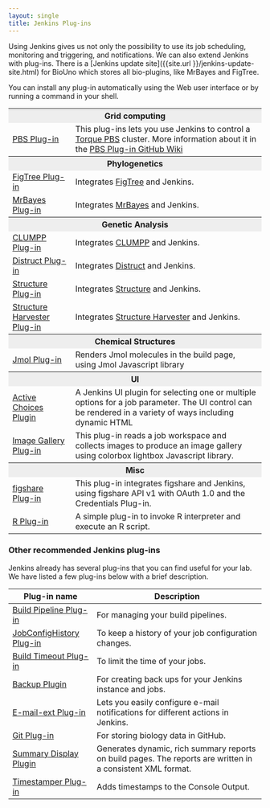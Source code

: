 ```yaml
---
layout: single
title: Jenkins Plug-ins
---
```


Using Jenkins gives us not only the possibility to use its job
scheduling, monitoring and triggering, and notifications. We can also
extend Jenkins with plug-ins. There is a [Jenkins update site]({{site.url }}/jenkins-update-site.html) for BioUno which
stores all bio-plugins, like MrBayes and FigTree.

You can install any plug-in automatically using the Web user
interface or by running a command in your shell.

<table class="pure-table pure-table-bordered" style='width: 100%'>
	<tbody>
		<tr>
			<th colspan="2" style="background-color: #EEEEEE">Grid computing</th>
		</tr>
		<tr>
			<td><a href="https://github.com/biouno/pbs-plugin" title="BioUno PBS Plug-in">PBS Plug-in</a></td>
			<td>This plug-ins lets you use Jenkins to control a <a href="http://www.adaptivecomputing.com/products/open-source/torque/">Torque PBS</a> cluster. More information about it in the <a href="https://github.com/biouno/pbs-plugin/wiki/Home">PBS Plug-in GitHub Wiki</a></td>
		</tr>
		<tr>
			<th colspan="2" style="background-color: #EEEEEE">Phylogenetics</th>
		</tr>
		<tr>
			<td><a href="https://github.com/biouno/figtree-plugin" title="BioUno FigTree Plug-in">FigTree Plug-in</a></td>
			<td>Integrates <a href="http://tree.bio.ed.ac.uk/software/figtree/">FigTree</a> and Jenkins.</td>
		</tr>
		<tr>
			<td><a href="https://github.com/biouno/mrbayes-plugin" title="BioUno MrBayes Plug-in">MrBayes Plug-in</a></td>
			<td>Integrates <a href="http://mrbayes.sourceforge.net/">MrBayes</a> and Jenkins.</td>
		</tr>
		<tr>
			<th colspan="2" style="background-color: #EEEEEE">Genetic Analysis</th>
		</tr>
		<tr>
			<td><a href="https://github.com/biouno/clumpp-plugin" title="BioUno CLUMPP Plug-in">CLUMPP Plug-in</a></td>
			<td>Integrates <a href="http://www.stanford.edu/group/rosenberglab/clumpp.html">CLUMPP</a> and Jenkins.</td>
		</tr>
		<tr>
			<td><a href="https://github.com/biouno/distruct-plugin" title="BioUno Distruct Plug-in">Distruct Plug-in</a></td>
			<td>Integrates <a href="http://www.stanford.edu/group/rosenberglab/distruct.html">Distruct</a> and Jenkins.</td>
		</tr>
		<tr>
			<td><a href="https://github.com/biouno/structure-plugin" title="BioUno Structure Plug-in">Structure Plug-in</a></td>
			<td>Integrates <a href="http://pritch.bsd.uchicago.edu/software.html">Structure</a> and Jenkins.</td>
		</tr>
		<tr>
			<td><a href="https://github.com/biouno/structure-harvester-plugin" title="BioUno Structure Harvester Plug-in">Structure Harvester Plug-in</a></td>
			<td>Integrates <a href="http://taylor0.biology.ucla.edu/structureHarvester/">Structure Harvester</a> and Jenkins.</td>
		</tr>
		<tr>
			<th colspan="2" style="background-color: #EEEEEE">Chemical Structures</th>
		</tr>
		<tr>
			<td><a href="https://github.com/biouno/jmol-plugin" title="BioUno Jmol Plug-in">Jmol Plug-in</a></td>
			<td>Renders Jmol molecules in the build page, using Jmol Javascript library</td>
		</tr>
		<tr>
			<th colspan="2" style="background-color: #EEEEEE">UI</th>
		</tr>
		<tr>
			<td><a href="https://github.com/jenkinsci/active-choices-plugin" title="Jenkins Active Choices Plugin">Active Choices Plugin</a></td>
			<td>A Jenkins UI plugin for selecting one or multiple options for a job parameter. The UI control can be rendered in a variety of ways including dynamic HTML</td>
		</tr>
		<tr>
			<td><a href="https://wiki.jenkins.io/display/JENKINS/Image+Gallery+Plugin" title="Jenkins Image Gallery  Plug-in">Image Gallery Plug-in</a></td>
			<td>This plug-in reads a job workspace and collects images to produce an image gallery using colorbox lightbox Javascript library.</td>
		</tr>
		<tr>
			<th colspan="2" style="background-color: #EEEEEE">Misc</th>
		</tr>
		<tr>
			<td><a href="https://github.com/biouno/figshare-plugin" title="BioUno figshare Plug-in">figshare Plug-in</a></td>
			<td>This plug-in integrates figshare and Jenkins, using figshare API v1 with OAuth 1.0 and the Credentials Plug-in.</td>
		</tr>
		<tr>
			<td><a href="https://wiki.jenkins.io/display/JENKINS/R+Plugin" title="Jenkins R Plug-in">R Plug-in</a></td>
			<td>A simple plug-in to invoke R interpreter and execute an R script.</td>
		</tr>
	</tbody>
</table>

### Other recommended Jenkins plug-ins

Jenkins already has several plug-ins that you can find useful for your lab. We have listed a few plug-ins below with 
a brief description.

<table class="pure-table pure-table-bordered" style='width: 100%'>
	<thead>
		<tr>
			<th>Plug-in name</th>
			<th>Description</th>
		</tr>
	</thead>
	<tbody>
		<tr>
			<td><a href="https://wiki.jenkins.io/display/JENKINS/Build+Pipeline+Plugin">Build Pipeline Plug-in</a></td>
			<td>For managing your build pipelines.</td>
		</tr>
		<tr>
			<td><a href="https://wiki.jenkins.io/display/JENKINS/JobConfigHistory+Plugin">JobConfigHistory Plug-in</a></td>
			<td>To keep a history of your job configuration changes.</td>
		</tr>
		<tr>
			<td><a href="https://wiki.jenkins.io/display/JENKINS/Build-timeout+Plugin">Build Timeout Plug-in</a></td>
			<td>To limit the time of your jobs.</td>
		</tr>
		<tr>
			<td><a href="https://wiki.jenkins.io/display/JENKINS/Backup+Plugin">Backup Plugin</a></td>
			<td>For creating back ups for your Jenkins instance and jobs.</td>
		</tr>
		<tr>
			<td><a href="https://wiki.jenkins.io/display/JENKINS/Email-ext+plugin">E-mail-ext Plug-in</a></td>
			<td>Lets you easily configure e-mail notifications for different
				actions in Jenkins.</td>
		</tr>
		<tr>
			<td><a href="https://wiki.jenkins.io/display/JENKINS/Git+Plugin">Git Plug-in</a></td>
			<td>For storing biology data in GitHub.</td>
		</tr>
		<tr>
			<td><a href="https://wiki.jenkins.io/display/JENKINS/Summary+Display+Plugin">Summary Display Plugin</a></td>
			<td>Generates dynamic, rich summary reports on build pages. The reports are written in a consistent XML format.</td>
		</tr>
		<tr>
			<td><a href="https://wiki.jenkins.io/display/JENKINS/Timestamper">Timestamper Plug-in</a></td>
			<td>Adds timestamps to the Console Output.</td>
		</tr>
	</tbody>
</table>
